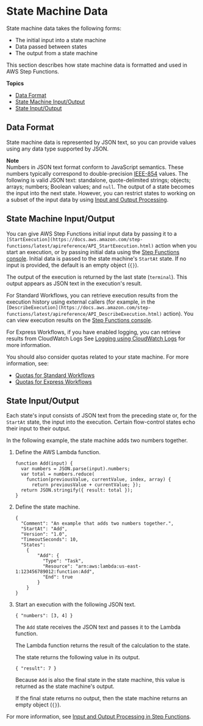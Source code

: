 # State Machine Data<a name="concepts-state-machine-data"></a>

State machine data takes the following forms:
+ The initial input into a state machine
+ Data passed between states
+ The output from a state machine

This section describes how state machine data is formatted and used in AWS Step Functions\.

**Topics**
+ [Data Format](#concepts-state-machine-data-format)
+ [State Machine Input/Output](#concepts-state-machine-data-state-machine-input-output)
+ [State Input/Output](#concepts-state-machine-data-state-input-output)

## Data Format<a name="concepts-state-machine-data-format"></a>

State machine data is represented by JSON text, so you can provide values using any data type supported by JSON\. 

**Note**  
Numbers in JSON text format conform to JavaScript semantics\. These numbers typically correspond to double\-precision [IEEE\-854](https://standards.ieee.org/findstds/standard/854-1987.html) values\.
The following is valid JSON text: standalone, quote\-delimited strings; objects; arrays; numbers; Boolean values; and `null`\.
The output of a state becomes the input into the next state\. However, you can restrict states to working on a subset of the input data by using [Input and Output Processing](concepts-input-output-filtering.md)\.

## State Machine Input/Output<a name="concepts-state-machine-data-state-machine-input-output"></a>

You can give AWS Step Functions initial input data by passing it to a `[StartExecution](https://docs.aws.amazon.com/step-functions/latest/apireference/API_StartExecution.html)` action when you start an execution, or by passing initial data using the [Step Functions console](https://console.aws.amazon.com/states/home?region=us-east-1#/)\. Initial data is passed to the state machine's `StartAt` state\. If no input is provided, the default is an empty object \(`{}`\)\.

The output of the execution is returned by the last state \(`terminal`\)\. This output appears as JSON text in the execution's result\. 

For Standard Workflows, you can retrieve execution results from the execution history using external callers \(for example, in the `[DescribeExecution](https://docs.aws.amazon.com/step-functions/latest/apireference/API_DescribeExecution.html)` action\)\. You can view execution results on the [Step Functions console](https://console.aws.amazon.com/states/home?region=us-east-1#/)\. 

For Express Workflows, if you have enabled logging, you can retrieve results from CloudWatch Logs See [Logging using CloudWatch Logs](cw-logs.md) for more information\.

You should also consider quotas related to your state machine\. For more information, see:
+ [Quotas for Standard Workflows](limits.md)
+ [Quotas for Express Workflows](express-limits.md)

## State Input/Output<a name="concepts-state-machine-data-state-input-output"></a>

Each state's input consists of JSON text from the preceding state or, for the `StartAt` state, the input into the execution\. Certain flow\-control states echo their input to their output\.

In the following example, the state machine adds two numbers together\.

1. Define the AWS Lambda function\.

   ```
   function Add(input) {
     var numbers = JSON.parse(input).numbers;
     var total = numbers.reduce(
       function(previousValue, currentValue, index, array) {
         return previousValue + currentValue; });
     return JSON.stringify({ result: total });
   }
   ```

1. Define the state machine\.

   ```
   {
     "Comment": "An example that adds two numbers together.",
     "StartAt": "Add",
     "Version": "1.0",
     "TimeoutSeconds": 10,
     "States":
       {
           "Add": {
             "Type": "Task",
             "Resource": "arn:aws:lambda:us-east-1:123456789012:function:Add",
             "End": true
           }
       }
   }
   ```

1. Start an execution with the following JSON text\.

   ```
   { "numbers": [3, 4] }
   ```

   The `Add` state receives the JSON text and passes it to the Lambda function\.

   The Lambda function returns the result of the calculation to the state\.

   The state returns the following value in its output\.

   ```
   { "result": 7 }
   ```

   Because `Add` is also the final state in the state machine, this value is returned as the state machine's output\.

   If the final state returns no output, then the state machine returns an empty object \(`{}`\)\.

For more information, see [Input and Output Processing in Step Functions](concepts-input-output-filtering.md)\.